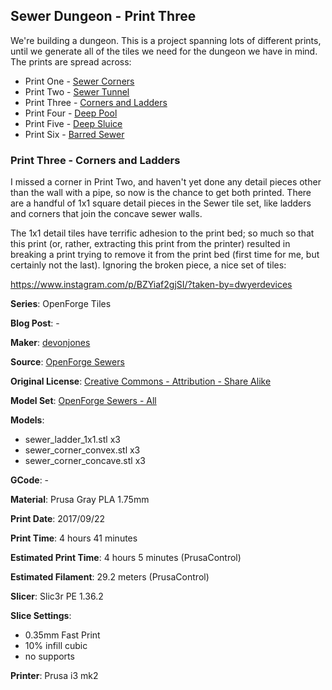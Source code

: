 ## Sewer Dungeon - Print Three

We're building a dungeon. This is a project spanning lots of different prints, until
we generate all of the tiles we need for the dungeon we have in mind. The prints
are spread across:

 - Print One - [Sewer Corners](http://www.dwyerdevices.com/2017/09/24/sewer-dungeon-print-one/)
 - Print Two - [Sewer Tunnel](http://www.dwyerdevices.com/2017/09/24/sewer-dungeon-print-two/)
 - Print Three - [Corners and Ladders](http://www.dwyerdevices.com/2017/09/24/sewer-dungeon-print-three/)
 - Print Four - [Deep Pool]()
 - Print Five - [Deep Sluice]()
 - Print Six - [Barred Sewer]()


### Print Three - Corners and Ladders

I missed a corner in Print Two, and haven't yet done any detail pieces other than the
wall with a pipe, so now is the chance to get both printed. There are a handful of 1x1 square
detail pieces in the Sewer tile set, like ladders and corners that join the concave sewer walls.

The 1x1 detail tiles have terrific adhesion to the print bed; so much so that this print (or, rather, extracting this print from the
printer) resulted in breaking a print trying to remove it from the print bed (first time
for me, but certainly not the last). Ignoring the broken piece, a nice set of tiles:

https://www.instagram.com/p/BZYiaf2gjSI/?taken-by=dwyerdevices




**Series**: OpenForge Tiles

**Blog Post**: -

**Maker**: [devonjones](https://www.thingiverse.com/devonjones)

**Source**: [OpenForge Sewers](https://www.thingiverse.com/thing:922445)

**Original License**: [Creative Commons - Attribution - Share Alike](http://creativecommons.org/licenses/by-sa/3.0/)

**Model Set**: [OpenForge Sewers - All](https://www.thingiverse.com/thing:922445/zip)

**Models**: 

 - sewer_ladder_1x1.stl x3
 - sewer_corner_convex.stl x3
 - sewer_corner_concave.stl x3

**GCode**: -

**Material**: Prusa Gray PLA 1.75mm

**Print Date**: 2017/09/22

**Print Time**: 4 hours 41 minutes

**Estimated Print Time**: 4 hours 5 minutes (PrusaControl)

**Estimated Filament**: 29.2 meters (PrusaControl)

**Slicer**: Slic3r PE 1.36.2

**Slice Settings**:

 - 0.35mm Fast Print
 - 10% infill cubic
 - no supports

**Printer**: Prusa i3 mk2